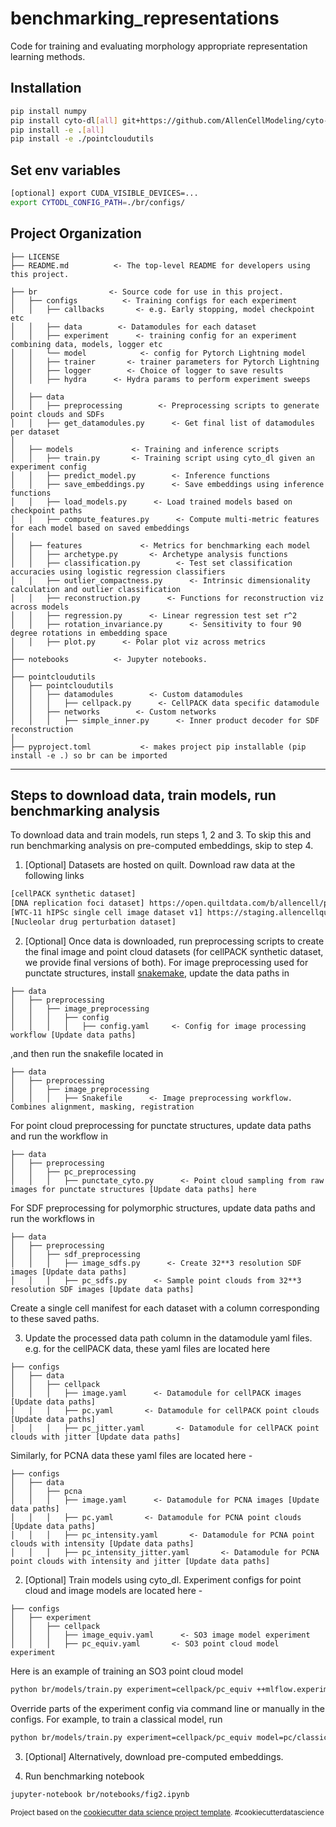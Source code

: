 # benchmarking_representations

Code for training and evaluating morphology appropriate representation learning methods.

## Installation

```bash
pip install numpy
pip install cyto-dl[all] git+https://github.com/AllenCellModeling/cyto-dl@br_release
pip install -e .[all]
pip install -e ./pointcloudutils
```

## Set env variables

```bash
[optional] export CUDA_VISIBLE_DEVICES=...
export CYTODL_CONFIG_PATH=./br/configs/
```

## Project Organization

```
├── LICENSE
├── README.md          <- The top-level README for developers using this project.

├── br                <- Source code for use in this project.
│   ├── configs          <- Training configs for each experiment
│   │   ├── callbacks       <- e.g. Early stopping, model checkpoint etc
│   │   ├── data        <- Datamodules for each dataset
│   │   ├── experiment      <- training config for an experiment combining data, models, logger etc
│   │   └── model            <- config for Pytorch Lightning model
│   │   ├── trainer       <- trainer parameters for Pytorch Lightning
│   │   ├── logger        <- Choice of logger to save results
│   │   ├── hydra      <- Hydra params to perform experiment sweeps
│
│   ├── data
│   │   ├── preprocessing        <- Preprocessing scripts to generate point clouds and SDFs
│   │   ├── get_datamodules.py      <- Get final list of datamodules per dataset
│
│   ├── models             <- Training and inference scripts
│   │   ├── train.py       <- Training script using cyto_dl given an experiment config
│   │   ├── predict_model.py        <- Inference functions
│   │   ├── save_embeddings.py      <- Save embeddings using inference functions
│   │   ├── load_models.py      <- Load trained models based on checkpoint paths
│   │   ├── compute_features.py      <- Compute multi-metric features for each model based on saved embeddings
│
│   ├── features             <- Metrics for benchmarking each model
│   │   ├── archetype.py       <- Archetype analysis functions
│   │   ├── classification.py        <- Test set classification accuracies using logistic regression classifiers
│   │   ├── outlier_compactness.py      <- Intrinsic dimensionality calculation and outlier classification
│   │   ├── reconstruction.py      <- Functions for reconstruction viz across models
│   │   ├── regression.py      <- Linear regression test set r^2
│   │   ├── rotation_invariance.py      <- Sensitivity to four 90 degree rotations in embedding space
│   │   ├── plot.py      <- Polar plot viz across metrics
│
├── notebooks          <- Jupyter notebooks.
│
├── pointcloudutils
│   ├── pointcloudutils
│   │   ├── datamodules        <- Custom datamodules
│   │   │   ├── cellpack.py      <- CellPACK data specific datamodule
│   │   ├── networks        <- Custom networks
│   │   │   ├── simple_inner.py      <- Inner product decoder for SDF reconstruction
│
├── pyproject.toml           <- makes project pip installable (pip install -e .) so br can be imported
```

______________________________________________________________________

## Steps to download data, train models, run benchmarking analysis

To download data and train models, run steps 1, 2 and 3. To skip this and run benchmarking analysis on pre-computed embeddings, skip to step 4.

1. \[Optional\] Datasets are hosted on quilt. Download raw data at the following links

```bash
[cellPACK synthetic dataset]
[DNA replication foci dataset] https://open.quiltdata.com/b/allencell/packages/aics/nuclear_project_dataset_4
[WTC-11 hIPSc single cell image dataset v1] https://staging.allencellquilt.org/b/allencell/tree/aics/hipsc_single_cell_image_dataset/
[Nucleolar drug perturbation dataset]
```

2. \[Optional\] Once data is downloaded, run preprocessing scripts to create the final image and point cloud datasets (for cellPACK synthetic dataset, we provide final versions of both). For image preprocessing used for punctate structures, install [snakemake](https://snakemake.readthedocs.io/en/stable/getting_started/installation.html), update the data paths in

```
├── data
│   ├── preprocessing
│   │   ├── image_preprocessing
│   │   │   ├── config
│   │   │   │   ├── config.yaml     <- Config for image processing workflow [Update data paths]
```

,and then run the snakefile located in

```
├── data
│   ├── preprocessing
│   │   ├── image_preprocessing
│   │   │   ├── Snakefile      <- Image preprocessing workflow. Combines alignment, masking, registration
```

For point cloud preprocessing for punctate structures, update data paths and run the workflow in

```
├── data
│   ├── preprocessing
│   │   ├── pc_preprocessing
│   │   │   ├── punctate_cyto.py      <- Point cloud sampling from raw images for punctate structures [Update data paths] here
```

For SDF preprocessing for polymorphic structures, update data paths and run the workflows in

```
├── data
│   ├── preprocessing
│   │   ├── sdf_preprocessing
│   │   │   ├── image_sdfs.py      <- Create 32**3 resolution SDF images [Update data paths]
│   │   │   ├── pc_sdfs.py      <- Sample point clouds from 32**3 resolution SDF images [Update data paths]
```

Create a single cell manifest for each dataset with a column corresponding to these saved paths.

3. Update the processed data path column in the datamodule yaml files. e.g. for the cellPACK data, these yaml files are located here

```
├── configs
│   ├── data
│   │   ├── cellpack
│   │   │   ├── image.yaml      <- Datamodule for cellPACK images [Update data paths]
│   │   │   ├── pc.yaml       <- Datamodule for cellPACK point clouds [Update data paths]
│   │   │   ├── pc_jitter.yaml       <- Datamodule for cellPACK point clouds with jitter [Update data paths]
```

Similarly, for PCNA data these yaml files are located here -

```
├── configs
│   ├── data
│   │   ├── pcna
│   │   │   ├── image.yaml      <- Datamodule for PCNA images [Update data paths]
│   │   │   ├── pc.yaml       <- Datamodule for PCNA point clouds [Update data paths]
│   │   │   ├── pc_intensity.yaml       <- Datamodule for PCNA point clouds with intensity [Update data paths]
│   │   │   ├── pc_intensity_jitter.yaml       <- Datamodule for PCNA point clouds with intensity and jitter [Update data paths]
```

2. \[Optional\] Train models using cyto_dl. Experiment configs for point cloud and image models are located here -

```
├── configs
│   ├── experiment
│   │   ├── cellpack
│   │   │   ├── image_equiv.yaml      <- SO3 image model experiment
│   │   │   ├── pc_equiv.yaml       <- SO3 point cloud model experiment
```

Here is an example of training an SO3 point cloud model

```bash
python br/models/train.py experiment=cellpack/pc_equiv ++mlflow.experiment_name=[EXPERIMENT_NAME] ++mlflow.run_name=[RUN_NAME]
```

Override parts of the experiment config via command line or manually in the configs. For example, to train a classical model, run

```bash
python br/models/train.py experiment=cellpack/pc_equiv model=pc/classical_earthmovers_sphere ++mlflow.experiment_name=[EXPERIMENT_NAME] ++mlflow.run_name=[RUN_NAME]
```

3. \[Optional\] Alternatively, download pre-computed embeddings.

4. Run benchmarking notebook

```bash
jupyter-notebook br/notebooks/fig2.ipynb
```

<p><small>Project based on the <a target="_blank" href="https://drivendata.github.io/cookiecutter-data-science/">cookiecutter data science project template</a>. #cookiecutterdatascience</small></p>

